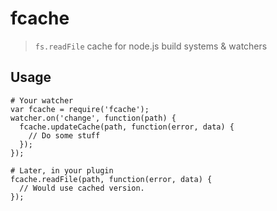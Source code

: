 # fcache

> `fs.readFile` cache for node.js build systems & watchers

## Usage

```
# Your watcher
var fcache = require('fcache');
watcher.on('change', function(path) {
  fcache.updateCache(path, function(error, data) {
    // Do some stuff
  });
});

# Later, in your plugin
fcache.readFile(path, function(error, data) {
  // Would use cached version.
});

```
